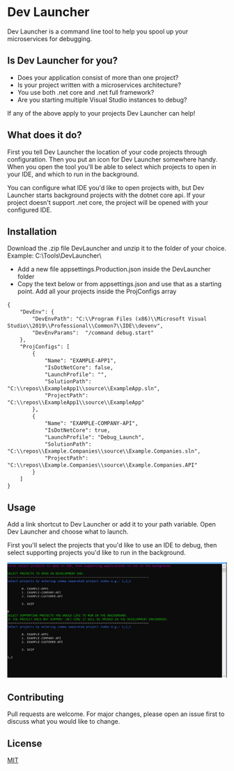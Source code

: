 # Dev Launcher

Dev Launcher is a command line tool to help you spool up your microservices for debugging.

## Is Dev Launcher for you?
* Does your application consist of more than one project?
* Is your project written with a microservices architecture?
* You use both .net core and .net full framework?
* Are you starting multiple Visual Studio instances to debug?

If any of the above apply to your projects Dev Launcher can help!

## What does it do?
First you tell Dev Launcher the location of your code projects through configuration. Then you put an icon for Dev Launcher somewhere handy. When you open the tool you'll be able to select which projects to open in your IDE, and which to run in the background. 

You can configure what IDE you'd like to open projects with, but Dev Launcher starts background projects with the dotnet core api. If your project doesn't support .net core, the project will be opened with your configured IDE.

## Installation
Download the .zip file DevLauncher and unzip it to the folder of your choice. Example: C:\Tools\DevLauncher\  

* Add a new file appsettings.Production.json inside the DevLauncher folder
* Copy the text below or from appsettings.json and use that as a starting point. Add all your projects inside the ProjConfigs array


```
{
	"DevEnv": {
        "DevEnvPath": "C:\\Program Files (x86)\\Microsoft Visual Studio\\2019\\Professional\\Common7\\IDE\\devenv",
        "DevEnvParams":  "/command debug.start"
    },
    "ProjConfigs": [
        {
            "Name": "EXAMPLE-APP1",
            "IsDotNetCore": false,
            "LaunchProfile": "",
            "SolutionPath": "C:\\repos\\ExampleApp1\\source\\ExampleApp.sln",
            "ProjectPath": "C:\\repos\\ExampleApp1\\source\\ExampleApp"
        },
        {
            "Name": "EXAMPLE-COMPANY-API",
            "IsDotNetCore": true,
            "LaunchProfile": "Debug_Launch",
            "SolutionPath": "C:\\repos\\Example.Companies\\source\\Example.Companies.sln",
            "ProjectPath": "C:\\repos\\Example.Companies\\source\\Example.Companies.API"
        }
    ]
}

```

## Usage

Add a link shortcut to Dev Launcher or add it to your path variable. Open Dev Launcher and choose what to launch.

First you'll select the projects that you'd like to use an IDE to debug, then select supporting projects you'd like to run in the background.

![Dev Launcher Console Window](./images/dev_launch_example.png)


## Contributing
Pull requests are welcome. For major changes, please open an issue first to discuss what you would like to change.

## License
[MIT](https://choosealicense.com/licenses/mit/)
